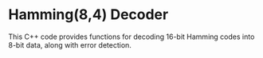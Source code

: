 # Hamming(8,4) Decoder

This C++ code provides functions for decoding 16-bit Hamming codes into 8-bit data, along with error detection.


